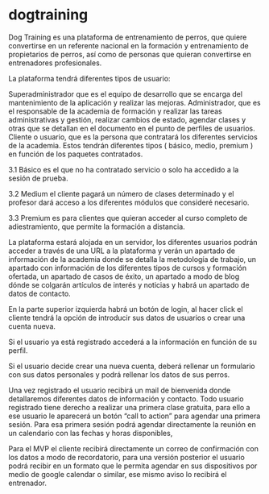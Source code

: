# dogtraining

Dog Training es una plataforma de entrenamiento de perros, que quiere convertirse en un referente nacional en la formación y entrenamiento de  propietarios de perros, así como de personas que quieran convertirse en entrenadores profesionales. 


La plataforma tendrá diferentes tipos de usuario: 

Superadministrador que es el equipo de desarrollo que se encarga del mantenimiento de la aplicación y realizar las mejoras. 
Administrador, que es el responsable de la academia de formación y realizar las tareas administrativas y gestión, realizar cambios de estado, agendar clases y otras que se detallan en el documento en el punto de perfiles de usuarios. 
Cliente o usuario, que es la persona que contratará los diferentes servicios de la academia. Estos tendrán diferentes tipos ( básico, medio, premium ) en función de los paquetes contratados.

3.1 Básico es el que no ha contratado servicio o solo ha accedido a la sesión de prueba. 

3.2 Medium el cliente pagará un número de clases determinado y el profesor dará acceso a los diferentes módulos que consideré necesario.

3.3 Premium es para clientes que quieran acceder al curso completo de adiestramiento, que permite la formación a distancia.



La plataforma estará alojada en un servidor, los diferentes usuarios podrán acceder a través de una URL a la plataforma y verán un apartado de información de la academia donde se detalla la metodología de trabajo, un apartado con información de los  diferentes tipos de cursos y formación ofertada, un apartado de casos de éxito, un apartado a modo de blog dónde se colgarán artículos de interés y noticias y habrá un apartado de datos de contacto.

En la parte superior izquierda habrá un botón de login, al hacer click el cliente tendrá la opción de introducir sus datos de usuarios o crear una cuenta nueva. 

Si el usuario ya está registrado accederá a la información en función de su perfil. 

Si el usuario decide crear una nueva cuenta, deberá rellenar un formulario  con sus datos personales y podrá rellenar los datos de sus perros.

 Una vez registrado el usuario recibirá un mail de bienvenida donde detallaremos diferentes datos de información y contacto. Todo usuario registrado tiene derecho a realizar una primera clase gratuita, para ello a ese usuario le aparecerá un botón “call to action” para agendar una primera sesión. Para esa primera sesión podrá agendar directamente la reunión en un calendario con las fechas y horas disponibles,

Para el MVP el cliente recibirá directamente un correo de confirmación con los datos a modo de recordatorio, para una versión posterior el usuario podrá recibir en un formato que le permita agendar en sus dispositivos por medio de google calendar o similar, ese mismo aviso lo recibirá el entrenador.
